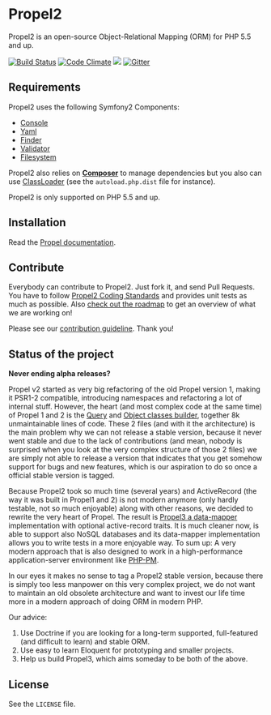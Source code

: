 # Propel2

Propel2 is an open-source Object-Relational Mapping (ORM) for PHP 5.5 and up.

[![Build Status](https://travis-ci.org/propelorm/Propel2.svg?branch=master)](https://travis-ci.org/propelorm/Propel2)
[![Code Climate](https://codeclimate.com/github/propelorm/Propel2/badges/gpa.svg)](https://codeclimate.com/github/propelorm/Propel2)
<a href="https://codeclimate.com/github/propelorm/Propel2"><img src="https://codeclimate.com/github/propelorm/Propel2/badges/coverage.svg" /></a>
[![Gitter](https://badges.gitter.im/Join%20Chat.svg)](https://gitter.im/propelorm/Propel)

## Requirements

Propel2 uses the following Symfony2 Components:

* [Console](https://github.com/symfony/Console)
* [Yaml](https://github.com/symfony/Yaml)
* [Finder](https://github.com/symfony/Finder)
* [Validator](https://github.com/symfony/Validator)
* [Filesystem](https://github.com/symfony/Filesystem)

Propel2 also relies on [**Composer**](https://github.com/composer/composer) to manage dependencies but you
also can use [ClassLoader](https://github.com/symfony/ClassLoader) (see the `autoload.php.dist` file for instance).

Propel2 is only supported on PHP 5.5 and up.


## Installation

Read the [Propel documentation](http://propelorm.org/documentation/01-installation.html).


## Contribute

Everybody can contribute to Propel2. Just fork it, and send Pull Requests.
You have to follow [Propel2 Coding Standards](https://github.com/propelorm/Propel2/wiki/Coding-Standards) and provides unit 
tests as much as possible. Also [check out the roadmap](https://github.com/propelorm/Propel2/wiki) to get an overview of what we are working on!

Please see our [contribution guideline](http://propelorm.org/contribute.html). Thank you!

## Status of the project

**Never ending alpha releases?**

Propel v2 started as very big refactoring of the old Propel version 1, making it PSR1-2 compatible, introducing namespaces 
and refactoring a lot of internal stuff.
However, the heart (and most complex code at the same time) of Propel 1 and 2 is the 
[Query](https://github.com/propelorm/Propel2/blob/master/src/Propel/Generator/Builder/Om/QueryBuilder.php) 
and 
[Object classes builder](https://github.com/propelorm/Propel2/blob/master/src/Propel/Generator/Builder/Om/ObjectBuilder.php),
together 8k unmaintainable lines of code. These 2 files (and with it the architecture) is the main problem why we can not 
release a stable version, because it never went stable and due to the lack of contributions (and mean, nobody is surprised 
when you look at the very complex structure of those 2 files) we are simply not able to release a version that indicates 
that you get somehow support for bugs and new features, which is our aspiration to do so once a official stable version is tagged.

Because Propel2 took so much time (several years) and ActiveRecord (the way it was built in Propel1 and 2) is not modern
anymore (only hardly testable, not so much enjoyable) along with other reasons, we decided to rewrite the very heart of Propel. 
The result is [Propel3 a data-mapper](https://github.com/propelorm/Propel3) implementation with optional active-record traits.
It is much cleaner now, is able to support also NoSQL databases and its data-mapper implementation allows you to write tests
in a more enjoyable way. To sum up: A very modern approach that is also designed to work in a high-performance 
application-server environment like [PHP-PM](https://github.com/php-pm/php-pm).   

In our eyes it makes no sense to tag a Propel2 stable version, because there is simply too less manpower on this very complex
project, we do not want to maintain an old obsolete architecture and want to invest our life time more in a modern approach
of doing ORM in modern PHP.

Our advice:

1. Use Doctrine if you are looking for a long-term supported, full-featured (and difficult to learn) and stable ORM.
2. Use easy to learn Eloquent for prototyping and smaller projects.
3. Help us build Propel3, which aims someday to be both of the above.

## License

See the `LICENSE` file.
